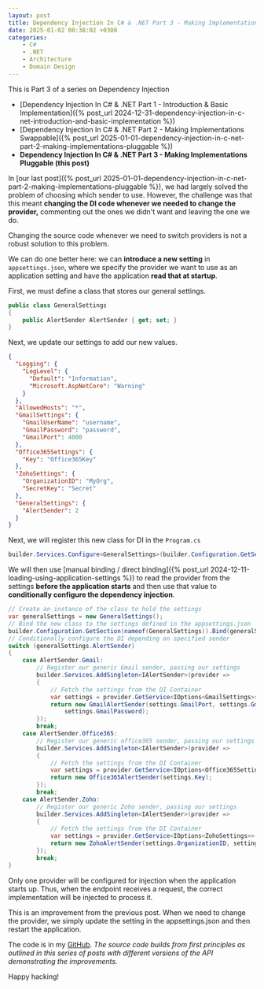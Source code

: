 ```yaml
---
layout: post
title: Dependency Injection In C# & .NET Part 3 - Making Implementations Pluggable
date: 2025-01-02 00:38:02 +0300
categories:
    - C#
    - .NET
    - Architecture
    - Domain Design
---
```


This is Part 3 of a series on Dependency Injection

- [Dependency Injection In C# & .NET Part 1 - Introduction & Basic Implementation]({% post_url 2024-12-31-dependency-injection-in-c-net-introduction-and-basic-implementation %})
- [Dependency Injection In C# & .NET Part 2 - Making Implementations Swappable]({% post_url 2025-01-01-dependency-injection-in-c-net-part-2-making-implementations-pluggable %})
- **Dependency Injection In C# & .NET Part 3 - Making Implementations Pluggable (this post)**

In [our last post]({% post_url 2025-01-01-dependency-injection-in-c-net-part-2-making-implementations-pluggable %}), we had largely solved the problem of choosing which sender to use. However, the challenge was that this meant **changing the DI code whenever we needed to change the provider,** commenting out the ones we didn't want and leaving the one we do.

Changing the source code whenever we need to switch providers is not a robust solution to this problem.

We can do one better here: we can **introduce a new setting** in `appsettings.json`, where we specify the provider we want to use as an application setting and have the application **read that at startup**.

First, we must define a class that stores our general settings.

```c#
public class GeneralSettings
{
    public AlertSender AlertSender { get; set; }
}
```

Next, we update our settings to add our new values.

```json
{
  "Logging": {
    "LogLevel": {
      "Default": "Information",
      "Microsoft.AspNetCore": "Warning"
    }
  },
  "AllowedHosts": "*",
  "GmailSettings": {
    "GmailUserName": "username",
    "GmailPassword": "password",
    "GmailPort": 4000
  },
  "Office365Settings": {
    "Key": "Office365Key"
  },
  "ZohoSettings": {
    "OrganizationID": "MyOrg",
    "SecretKey": "Secret"
  },
  "GeneralSettings": {
    "AlertSender": 2
  }
}
```

Next, we will register this new class for DI in the `Program.cs`

```c#
builder.Services.Configure<GeneralSettings>(builder.Configuration.GetSection(nameof(GeneralSettings)));
```

We will then use [manual binding / direct binding]({% post_url 2024-12-11-loading-using-application-settings %}) to read the provider from the settings **before the application starts** and then use that value to **conditionally configure the dependency injection**.

```c#
// Create an instance of the class to hold the settings
var generalSettings = new GeneralSettings();
// Bind the new class to the settings defined in the appsettings.json
builder.Configuration.GetSection(nameof(GeneralSettings)).Bind(generalSettings);
// Conditionally configure the DI depending on specified sender
switch (generalSettings.AlertSender)
{
    case AlertSender.Gmail:
        // Register our generic Gmail sender, passing our settings
        builder.Services.AddSingleton<IAlertSender>(provider =>
        {
            // Fetch the settings from the DI Container
            var settings = provider.GetService<IOptions<GmailSettings>>()!.Value;
            return new GmailAlertSender(settings.GmailPort, settings.GmailUserName,
                settings.GmailPassword);
        });
        break;
    case AlertSender.Office365:
        // Register our generic office365 sender, passing our settings
        builder.Services.AddSingleton<IAlertSender>(provider =>
        {
            // Fetch the settings from the DI Container
            var settings = provider.GetService<IOptions<Office365Settings>>()!.Value;
            return new Office365AlertSender(settings.Key);
        });
        break;
    case AlertSender.Zoho:
        // Register our generic Zoho sender, passing our settings
        builder.Services.AddSingleton<IAlertSender>(provider =>
        {
            // Fetch the settings from the DI Container
            var settings = provider.GetService<IOptions<ZohoSettings>>()!.Value;
            return new ZohoAlertSender(settings.OrganizationID, settings.SecretKey);
        });
        break;
}
```

Only one provider will be configured for injection when the application starts up. Thus, when the endpoint receives a request, the correct implementation will be injected to process it.

This is an improvement from the previous post. When we need to change the provider, we simply update the setting in the appsettings.json and then restart the application.



The code is in my [GitHub](https://github.com/conradakunga/BlogCode/tree/master/Mailer). *The source code builds from first principles as outlined in this series of posts with different versions of the API demonstrating the improvements.*

Happy hacking!
